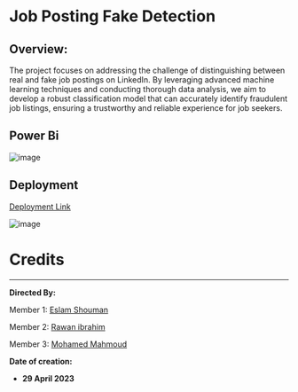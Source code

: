 # Job Posting Fake Detection

## Overview:
The project focuses on addressing the challenge of distinguishing between real and fake job postings on
LinkedIn. By leveraging advanced machine learning techniques and conducting thorough data analysis,
we aim to develop a robust classification model that can accurately identify fraudulent job listings,
ensuring a trustworthy and reliable experience for job seekers.

## Power Bi

![image](https://github.com/eslamshouman/Job-Posting-Fake-Detection/assets/76401901/bd22dbee-c675-4be2-9764-7a2e4592ea7f)


## Deployment
[Deployment Link](https://fake-job-posting-detection.streamlit.app/)

![image](https://github.com/eslamshouman/Job-Posting-Fake-Detection/assets/76401901/acfcc923-ee16-49aa-aa57-5be966941140)




# Credits

---



**Directed By:**

Member 1: [Eslam Shouman](https://www.linkedin.com/in/eslam-shouman-0958091b4/)

Member 2: [Rawan ibrahim](https://www.linkedin.com/in/rawan-ibrahim-a01778268) 

Member 3: [Mohamed Mahmoud](https://www.linkedin.com/in/mohamed-mahmoud07) 


**Date of creation:**

- **29 April 2023**

